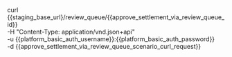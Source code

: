 curl {{staging_base_url}/review_queue/{{approve_settlement_via_review_queue_id}}  \
    -H "Content-Type: application/vnd.json+api" \
    -u  {{platform_basic_auth_username}}:{{platform_basic_auth_password}} \
    -d {{approve_settlement_via_review_queue_scenario_curl_request}}
